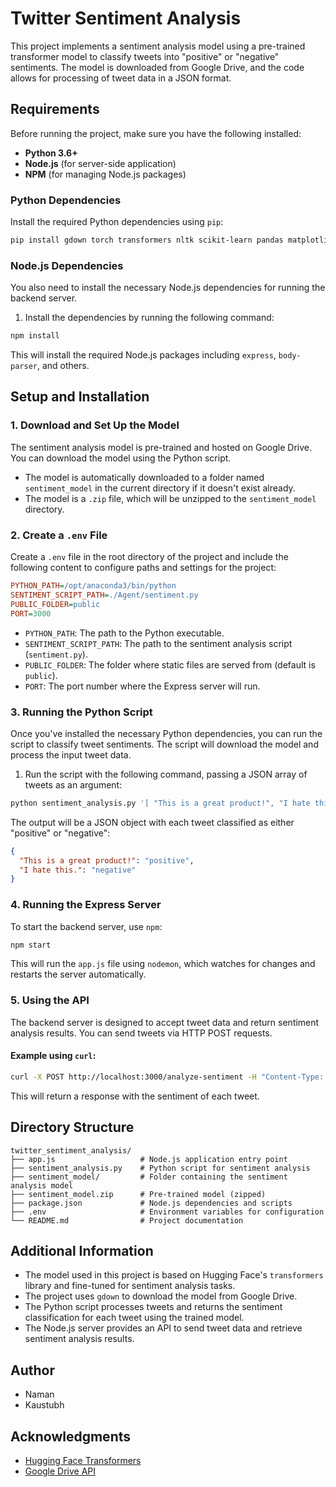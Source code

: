 
# Twitter Sentiment Analysis

This project implements a sentiment analysis model using a pre-trained transformer model to classify tweets into "positive" or "negative" sentiments. The model is downloaded from Google Drive, and the code allows for processing of tweet data in a JSON format.

## Requirements

Before running the project, make sure you have the following installed:

- **Python 3.6+**
- **Node.js** (for server-side application)
- **NPM** (for managing Node.js packages)

### Python Dependencies

Install the required Python dependencies using `pip`:

```bash
pip install gdown torch transformers nltk scikit-learn pandas matplotlib tqdm
```

### Node.js Dependencies

You also need to install the necessary Node.js dependencies for running the backend server.

1. Install the dependencies by running the following command:

```bash
npm install
```

This will install the required Node.js packages including `express`, `body-parser`, and others.

## Setup and Installation

### 1. Download and Set Up the Model

The sentiment analysis model is pre-trained and hosted on Google Drive. You can download the model using the Python script.

- The model is automatically downloaded to a folder named `sentiment_model` in the current directory if it doesn't exist already.
- The model is a `.zip` file, which will be unzipped to the `sentiment_model` directory.

### 2. Create a `.env` File

Create a `.env` file in the root directory of the project and include the following content to configure paths and settings for the project:

```ini
PYTHON_PATH=/opt/anaconda3/bin/python
SENTIMENT_SCRIPT_PATH=./Agent/sentiment.py
PUBLIC_FOLDER=public
PORT=3000
```

- `PYTHON_PATH`: The path to the Python executable.
- `SENTIMENT_SCRIPT_PATH`: The path to the sentiment analysis script (`sentiment.py`).
- `PUBLIC_FOLDER`: The folder where static files are served from (default is `public`).
- `PORT`: The port number where the Express server will run.

### 3. Running the Python Script

Once you've installed the necessary Python dependencies, you can run the script to classify tweet sentiments. The script will download the model and process the input tweet data.

1. Run the script with the following command, passing a JSON array of tweets as an argument:

```bash
python sentiment_analysis.py '[ "This is a great product!", "I hate this." ]'
```

The output will be a JSON object with each tweet classified as either "positive" or "negative":

```json
{
  "This is a great product!": "positive",
  "I hate this.": "negative"
}
```

### 4. Running the Express Server

To start the backend server, use `npm`:

```bash
npm start
```

This will run the `app.js` file using `nodemon`, which watches for changes and restarts the server automatically.

### 5. Using the API

The backend server is designed to accept tweet data and return sentiment analysis results. You can send tweets via HTTP POST requests.

#### Example using `curl`:

```bash
curl -X POST http://localhost:3000/analyze-sentiment -H "Content-Type: application/json" -d '[ "I love coding!", "I am not a fan of bugs." ]'
```

This will return a response with the sentiment of each tweet.

## Directory Structure

```
twitter_sentiment_analysis/
├── app.js                   # Node.js application entry point
├── sentiment_analysis.py    # Python script for sentiment analysis
├── sentiment_model/         # Folder containing the sentiment analysis model
├── sentiment_model.zip      # Pre-trained model (zipped)
├── package.json             # Node.js dependencies and scripts
├── .env                     # Environment variables for configuration
└── README.md                # Project documentation
```

## Additional Information

- The model used in this project is based on Hugging Face's `transformers` library and fine-tuned for sentiment analysis tasks.
- The project uses `gdown` to download the model from Google Drive.
- The Python script processes tweets and returns the sentiment classification for each tweet using the trained model.
- The Node.js server provides an API to send tweet data and retrieve sentiment analysis results.



## Author

- Naman
- Kaustubh

## Acknowledgments

- [Hugging Face Transformers](https://huggingface.co/transformers/)
- [Google Drive API](https://developers.google.com/drive)
